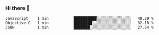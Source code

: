 ### Hi there 👋

<!--START_SECTION:waka-->

```text
JavaScript    1 min           ██████████░░░░░░░░░░░░░░░   40.29 %
Objective-C   1 min           ████████░░░░░░░░░░░░░░░░░   32.18 %
JSON          1 min           ███████░░░░░░░░░░░░░░░░░░   27.54 %
```

<!--END_SECTION:waka-->
<!--
**Boombag0607/Boombag0607** is a ✨ _special_ ✨ repository because its `README.md` (this file) appears on your GitHub profile.

Here are some ideas to get you started:

- 🔭 I’m currently working on ...
- 🌱 I’m currently learning ...
- 👯 I’m looking to collaborate on ...
- 🤔 I’m looking for help with ...
- 💬 Ask me about ...
- 📫 How to reach me: ...
- 😄 Pronouns: ...
- ⚡ Fun fact: ...
-->
